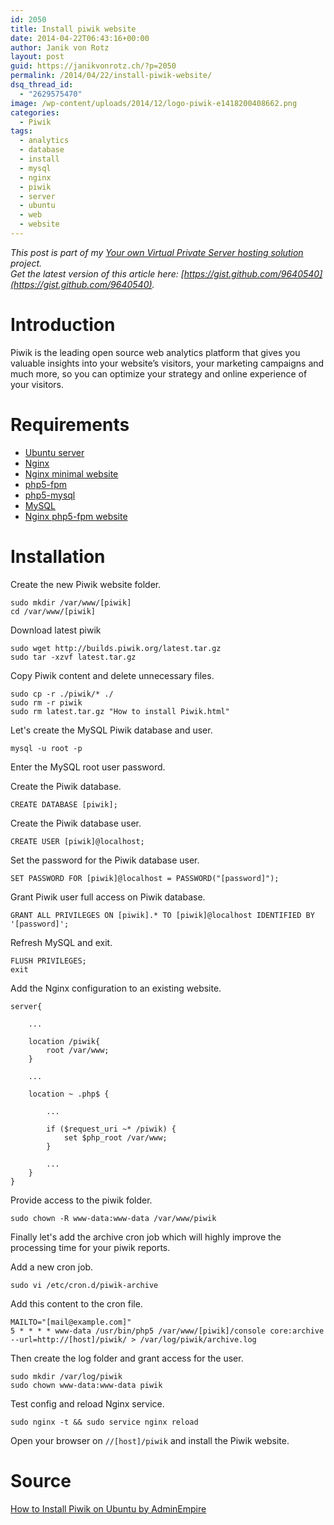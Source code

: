 ```yaml
---
id: 2050
title: Install piwik website
date: 2014-04-22T06:43:16+00:00
author: Janik von Rotz
layout: post
guid: https://janikvonrotz.ch/?p=2050
permalink: /2014/04/22/install-piwik-website/
dsq_thread_id:
  - "2629575470"
image: /wp-content/uploads/2014/12/logo-piwik-e1418200408662.png
categories:
  - Piwik
tags:
  - analytics
  - database
  - install
  - mysql
  - nginx
  - piwik
  - server
  - ubuntu
  - web
  - website
---
```

*This post is part of my [Your own Virtual Private Server hosting solution](https://janikvonrotz.ch/your-own-virtual-private-server-hosting-solution/) project.*  
*Get the latest version of this article here: [https://gist.github.com/9640540](https://gist.github.com/9640540).*  

# Introduction

Piwik is the leading open source web analytics platform that gives you valuable insights into your website’s visitors, your marketing campaigns and much more, so you can optimize your strategy and online experience of your visitors.
<!--more-->
# Requirements

* [Ubuntu server](https://janikvonrotz.ch/2014/03/13/deploy-ubuntu-server/)
* [Nginx](https://janikvonrotz.ch/2014/03/31/install-nginx/)
* [Nginx minimal website](https://janikvonrotz.ch/2014/04/01/nginx-minimal-website/)
* [php5-fpm](https://janikvonrotz.ch/2014/03/20/install-php5-fpm/)
* [php5-mysql](https://janikvonrotz.ch/2014/03/25/install-php5-modules/)
* [MySQL](https://janikvonrotz.ch/2014/04/07/install-mysql/)
* [Nginx php5-fpm website](https://janikvonrotz.ch/2014/04/11/install-nginx-php5-fpm-website/)

# Installation

Create the new Piwik website folder.

    sudo mkdir /var/www/[piwik]
    cd /var/www/[piwik]

Download latest piwik

    sudo wget http://builds.piwik.org/latest.tar.gz
    sudo tar -xzvf latest.tar.gz

Copy Piwik content and delete unnecessary files.
    
    sudo cp -r ./piwik/* ./
    sudo rm -r piwik
    sudo rm latest.tar.gz "How to install Piwik.html"
  
Let's create the MySQL Piwik database and user.

    mysql -u root -p
    
Enter the MySQL root user password.

Create the Piwik database.

    CREATE DATABASE [piwik];
    
Create the Piwik database user.

    CREATE USER [piwik]@localhost;

Set the password for the Piwik database user.

    SET PASSWORD FOR [piwik]@localhost = PASSWORD("[password]");
    
Grant Piwik user full access on Piwik database.

    GRANT ALL PRIVILEGES ON [piwik].* TO [piwik]@localhost IDENTIFIED BY '[password]';
    
Refresh MySQL and exit.

    FLUSH PRIVILEGES;
    exit
    
Add the Nginx configuration to an existing website.

```
server{
    
    ...
    
    location /piwik{
        root /var/www;
    }
    
    ...
    
    location ~ .php$ {
        
        ...
        
        if ($request_uri ~* /piwik) {
            set $php_root /var/www;
        }
        
        ...
    }
}
```

Provide access to the piwik folder.

    sudo chown -R www-data:www-data /var/www/piwik

Finally let's add the archive cron job which will highly improve the processing time for your piwik reports.

Add a new cron job.

    sudo vi /etc/cron.d/piwik-archive

Add this content to the cron file.

    MAILTO="[mail@example.com]"
    5 * * * * www-data /usr/bin/php5 /var/www/[piwik]/console core:archive --url=http://[host]/piwik/ > /var/log/piwik/archive.log

Then create the log folder and grant access for the user.

    sudo mkdir /var/log/piwik
    sudo chown www-data:www-data piwik

Test config and reload Nginx service.

    sudo nginx -t && sudo service nginx reload
    
Open your browser on `//[host]/piwik` and install the Piwik website.

# Source

[How to Install Piwik on Ubuntu by AdminEmpire](http://www.adminempire.com/how-to-install-piwik-on-ubuntu/)  